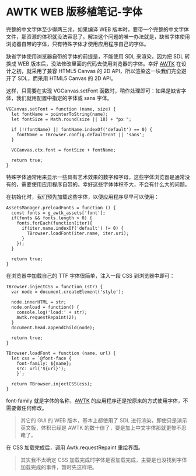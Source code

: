 # AWTK WEB 版移植笔记-字体

完整的中文字体至少得两三兆，如果编译 WEB 版本时，要带一个完整的中文字体文件，那资源的体积就没法容忍了。解决这个问题的唯一办法就是，缺省字体使用浏览器自带的字体，只有特殊字体才使用应用程序自己的字体。

缺省字体使用浏览器自带的字体的前提是，不能使用 SDL 来渲染，因为把 SDL 转换成 WEB 版本后，没法修改里面的代码去使用浏览器的字体。幸好 [AWTK](https://github.com/zlgopen/awtk) 在设计之初，就采用了兼容 HTML5 Canvas 的 2D API，所以渲染这一块我们完全避开了 SDL，而采用 HTML5 Canvas 的 2D API。

这样，只需要在实现 VGCanvas.setFont 函数时，稍作处理即可：如果是缺省字体，我们就用配置中指定的字体或 sans 字体。

```
VGCanvas.setFont = function (name, size) {
  let fontName = pointerToString(name);
  let fontSize = Math.round(size || 18) + "px ";

  if (!(fontName) || fontName.indexOf('default') == 0) {
    fontName = TBrowser.config.defaultFont || 'sans';
  }

  VGCanvas.ctx.font = fontSize + fontName;

  return true;
}
```

特殊字体通常用来显示一些具有艺术效果的数字和字母，这些字体浏览器是通常没有的，需要使用应用程序自带的。幸好这些字体体积不大，不会有什么大的问题。

在初始化时，我们预先加载这些字体，以便应用程序尽早可以使用：

```
AssetsManager.preloadFonts = function () {
  const fonts = g_awtk_assets['font'];
  if(fonts && fonts.length > 0) {
    fonts.forEach(function(iter){
      if(iter.name.indexOf('default') != 0) {
        TBrowser.loadFont(iter.name, iter.uri);    
      }   
    }); 
  }

  return true;
}
```

在浏览器中加载自己的 TTF 字体很简单，注入一段 CSS 到浏览器中即可：

```
TBrowser.injectCSS = function (str) {
  var node = document.createElement('style');

  node.innerHTML = str;
  node.onload = function() {
    console.log('load:' + str);
    Awtk.requestRepaint(2);
  }
  document.head.appendChild(node);

  return true;
}

TBrowser.loadFont = function (name, url) {
  let css = `@font-face {
    font-family: ${name};
    src: url('${url}');
    }`;

  return TBrowser.injectCSS(css);
}
```

font-family 就是字体的名称，[AWTK](https://github.com/zlgopen/awtk) 的应用程序还是按原来的方式使用字体，不需要做任何修改。

> 其它的 GUI 的 WEB 版本，基本上都使用了 SDL 进行渲染，即使只是演示英文版，体积已经是 AWTK 的数十倍了，要是加上中文字体那就更惨不忍睹了。
> 

在 CSS 加载完成后，调用 Awtk.requestRepaint 重绘界面。

> 其实我不太确定 CSS 加载完成时字体是否加载完成，主要是也没找到字体加载完成的事件，暂时先这样吧。
